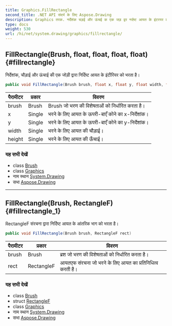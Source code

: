 ```yaml
---
title: Graphics.FillRectangle
second_title: .NET API संदर्भ के लिए Aspose.Drawing
description: Graphics तरक. नर्देशंक चड़ई और ऊंचई क एक जड़ द्वर नर्दष्ट आयत के इंटरयर क भरत है
type: docs
weight: 530
url: /hi/net/system.drawing/graphics/fillrectangle/
---
```

## FillRectangle(Brush, float, float, float, float) {#fillrectangle}

निर्देशांक, चौड़ाई और ऊंचाई की एक जोड़ी द्वारा निर्दिष्ट आयत के इंटीरियर को भरता है।

```csharp
public void FillRectangle(Brush brush, float x, float y, float width, float height)
```

| पैरामीटर | प्रकार | विवरण |
| --- | --- | --- |
| brush | Brush | Brush जो भरण की विशेषताओं को निर्धारित करता है। |
| x | Single | भरने के लिए आयत के ऊपरी-बाएँ कोने का x-निर्देशांक। |
| y | Single | भरने के लिए आयत के ऊपरी-बाएँ कोने का y-निर्देशांक। |
| width | Single | भरने के लिए आयत की चौड़ाई। |
| height | Single | भरने के लिए आयत की ऊँचाई। |

### यह सभी देखें

* class [Brush](../../brush/)
* class [Graphics](../)
* नाम स्थान [System.Drawing](../../graphics/)
* सभा [Aspose.Drawing](../../../)

---

## FillRectangle(Brush, RectangleF) {#fillrectangle_1}

RectangleF संरचना द्वारा निर्दिष्ट आयत के आंतरिक भाग को भरता है।

```csharp
public void FillRectangle(Brush brush, RectangleF rect)
```

| पैरामीटर | प्रकार | विवरण |
| --- | --- | --- |
| brush | Brush | ब्रश जो भरण की विशेषताओं को निर्धारित करता है। |
| rect | RectangleF | आयतएफ संरचना जो भरने के लिए आयत का प्रतिनिधित्व करती है। |

### यह सभी देखें

* class [Brush](../../brush/)
* struct [RectangleF](../../rectanglef/)
* class [Graphics](../)
* नाम स्थान [System.Drawing](../../graphics/)
* सभा [Aspose.Drawing](../../../)


